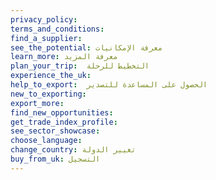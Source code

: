 ```yaml
---
privacy_policy:
terms_and_conditions:
find_a_supplier:
see_the_potential: معرفة الإمكانيات
learn_more: معرفة المزيد
plan_your_trip:  التخطيط للرحلة
experience_the_uk:
help_to_export:  الحصول على المساعدة للتصدير
new_to_exporting:
export_more:
find_new_opportunities:
get_trade_index_profile:
see_sector_showcase:
choose_language:
change_country: تغيير الدولة
buy_from_uk: التسجيل
---
```

